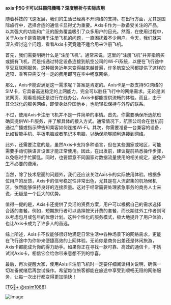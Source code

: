 **axis卡5G卡可以註冊飛機嗎？深度解析与实际应用**

随着科技的飞速发展，我们的生活已经离不开网络的支持。在出行方面，尤其是国际旅行中，选择合适的通信卡显得尤为重要。Axis卡作为一款备受关注的产品，以其强大的功能和广泛的服务覆盖吸引了众多用户的目光。然而，在使用过程中，关于Axis卡是否能用于注册飞机的问题，一直困扰着不少用户。今天，我们就来深入探讨这个问题，看看Axis卡究竟适不适合用来注册飞机。

首先，我们需要明确什么是“注册飞机”。通常来说，这里的“注册飞机”并非指购买或拥有飞机，而是指通过特定设备连接到航空公司的Wi-Fi系统，以便在飞行途中享受互联网服务。这种服务近年来变得越来越普遍，许多航空公司都提供了这样的选项，乘客只需支付一定的费用即可在空中畅享网络。

那么，Axis卡能否满足这一需求呢？答案是肯定的。Axis卡是一款支持5G网络的SIM卡，它具备高速稳定的上网能力，完全可以胜任飞行中的网络需求。无论是浏览网页、观看视频还是进行在线办公，Axis卡都能提供流畅的体验。而且，由于其全球化的服务网络，即使身处异国他乡，也能轻松保持与外界的联系。

不过，使用Axis卡注册飞机并不是一件简单的事情。首先，你需要确保所选航班确实提供Wi-Fi服务，并了解具体的接入方式。通常情况下，航空公司会在登机前通过广播或指示牌告知乘客如何连接Wi-Fi。其次，你需要准备一台兼容的设备，比如智能手机、平板电脑或者笔记本电脑，以确保能够顺利连接到网络。

此外，还需要注意的是，虽然Axis卡支持多种语言，但在某些国家或地区，可能需要手动切换语言设置才能正常使用。因此，在出发前，建议提前熟悉操作步骤，以免临时手忙脚乱。同时，也要留意不同国家对数据流量使用的相关规定，避免产生不必要的费用。

当然，除了技术层面的问题外，我们还应该关注Axis卡的实际使用体验。根据多位用户的反馈，Axis卡的信号稳定性非常出色，尤其是在人流密集的机场候机区，依然能够保持良好的连接质量。这对于经常需要处理紧急事务的商务人士来说，无疑是一个巨大的优势。

值得一提的是，Axis卡还提供了灵活的资费方案，用户可以根据自己的需求选择合适的套餐。例如，短期旅行者可以选择按天计费的套餐，而长期驻外工作者则可以考虑包月或包年的优惠计划。这种个性化的服务模式，极大地提升了用户体验，也让Axis卡成为了许多人的首选。

综上所述，Axis卡不仅能够很好地满足日常生活中各种场景下的网络需求，更能在飞行途中为你带来便捷高效的上网体验。无论你是商务出差还是休闲旅游，Axis卡都能成为你的得力助手。如果你正在寻找一款可靠、高效的通信卡，不妨试试Axis卡，相信它会给你带来意想不到的惊喜。

最后，再次提醒大家，使用Axis卡注册飞机时一定要仔细阅读相关说明，确保一切准备就绪后再尝试操作。希望每位旅客都能在旅途中享受到顺畅无阻的网络服务，让每一次出行都变得更加愉快！

[[TG💪+ @esim1088](https://t.me/s/esim1088)]

![Image](https://i.postimg.cc/4NQfJmqS/Snipaste-2025-05-13-00-14-12.png)